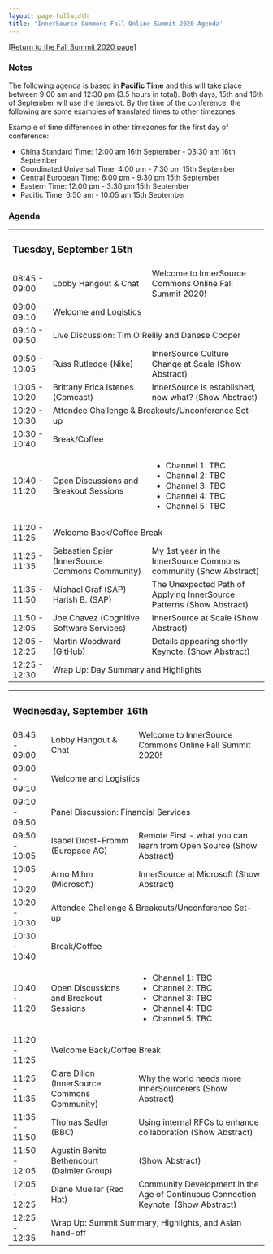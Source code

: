 ```yaml
---
layout: page-fullwidth
title: 'InnerSource Commons Fall Online Summit 2020 Agenda'
---
```

[[Return to the Fall Summit 2020 page](/events/isc-fall-2020/)]


### Notes

The following agenda is based in **Pacific Time** and this will take place between 9:00 am and 12:30 pm (3.5 hours in total). Both days, 15th and 16th of September will use the timeslot. By the time of the conference, the following are some examples of translated times to other timezones:

Example of time differences in other timezones for the first day of conference:
* China Standard Time: 12:00 am 16th September - 03:30 am 16th September
* Coordinated Universal Time: 4:00 pm - 7:30 pm 15th September
* Central European Time: 6:00 pm - 9:30 pm 15th September
* Eastern Time: 12:00 pm - 3:30 pm 15th September
* Pacific Time: 6:50 am - 10:05 am 15th September


### Agenda


<table class="schedule">

  <tr>
        <td colspan="3">
        <h3>Tuesday, September 15th</h3>
        </td>
  </tr>

  <tr>
        <td class="time">08:45 - 09:00</td>
	<td class="author">Lobby Hangout & Chat</td>
        <td class="title">Welcome to InnerSource Commons Online Fall Summit 2020!
        </td>
  </tr>


  <tr>
        <td class="time">09:00 - 09:10</td>
        <td colspan="2">Welcome and Logistics</td>
  </tr>


  <tr>
        <td class="time">09:10 - 09:50</td>
        <td colspan="2">Live Discussion: Tim O'Reilly and Danese Cooper</td>
  </tr>


  <tr>
        <td class="time"> 09:50 - 10:05</td>
        <td class="author"> Russ Rutledge (Nike) </span>
	</td>
        <td class="title"> InnerSource Culture Change at Scale
            <span onClick="toggleAbstract('rutledge')" class="abstract-toggle">(<a id="rutledge-link">Show Abstract</a>)</span>
        <div style="display:none" class="abstract" id="rutledge">
InnerSource is more than telling someone the mechanics of code and community management. It is a culture change that needs to be nurtured and supported. Like all culture change, it can be encouraged from the top-down but grows out of energy from the bottom up. How can we foster real InnerSource culture change at an enterprise-wide scale Come and see how we work at Nike to create an culture ripe for InnerSource and leverage data to scale that culture company-wide.
        </div>
        </td>
  </tr>



  <tr>
        <td class="time"> 10:05 - 10:20</td>
        <td class="author"> Brittany Erica Istenes (Comcast) </span>
        </td>
        <td class="title"> InnerSource is established, now what? 
            <span onClick="toggleAbstract('istenes')" class="abstract-toggle">(<a id="istenes-link">Show Abstract</a>)</span>
        <div style="display:none" class="abstract" id="istenes">
The goal of my talk is to walk through how at the last summit we talked about cultural shift and reasons why we wanted to do InnerSource as a company to now going through the steps we have taken to get there. 
        </div>
        </td>
  </tr>


  <tr>
        <td class="time">10:20 - 10:30</td>
        <td colspan="2">Attendee Challenge & Breakouts/Unconference Set-up</td>
  </tr>

  <tr>
        <td class="time">10:30 - 10:40</td>
        <td colspan="2">Break/Coffee</td>
  </tr>


  <tr>
        <td class="time">10:40 - 11:20</td>
        <td>Open Discussions and Breakout Sessions</td>
        <td><ul>
              <li>Channel 1: TBC</li>
              <li>Channel 2: TBC</li>
              <li>Channel 3: TBC</li>
              <li>Channel 4: TBC</li>
              <li>Channel 5: TBC</li>
            </ul>
        </td>
  </tr>

  <tr>
        <td class="time">11:20 - 11:25</td>
        <td colspan="2">Welcome Back/Coffee Break</td>
  </tr>


  <tr>
        <td class="time"> 11:25 - 11:35</td>
        <td class="author"> Sebastien Spier (InnerSource Commons Community) </span>
        </td>
        <td class="title"> My 1st year in the InnerSource Commons community
            <span onClick="toggleAbstract('spier')" class="abstract-toggle">(<a id="spier-link">Show Abstract</a>)</span>
        <div style="display:none" class="abstract" id="spier">
Let me make the argument for you: Convince yourself (and your manager) of the benefits of participating in the InnerSource Commons community.
(a) What is the InnerSource Commons?, 
(b) How I "joined" the ISC,
(c) Things I learned in the ISC Community,
(d) Objection Handling (common reasons for not joining or not contributing),
(e) How you can join the ISC
        </div>
        </td>
  </tr>


  <tr>
        <td class="time">11:35 - 11:50</td>
        <td class="author">
            Michael Graf (SAP) <br>
            Harish B. (SAP)
        </td>
        <td class="title"> The Unexpected Path of Applying InnerSource Patterns
            <span onClick="toggleAbstract('graf')" class="abstract-toggle">(<a id="graf-link">Show Abstract</a>)</span>
            <div style="display:none" class="abstract" id="graf">
We recently applied the Project Portal pattern at SAP to ease discovery of InnerSource projects for our internal community. In this session, we will share our experiences on applying InnerSourceCommons patterns and the unexpected synergies along the way. And we will show the new portal, of course!
<br>
When we started applying the pattern we spotted some new challenges:
(a) How can we efficiently crawl InnerSource projects from various sources and merge them into one source? Projects may be located in GitHub Enterprise, Git/Gerrit, or ABAP systems, 
(b) In which order shall we present the results? Is there a way to show the most active and promising projects to the community first? How can we automatically measure and track the activity of an InnerSource project?, 
(c)  Which metadata should be provided by project owners to list skills and needs for potential contributors? How can they be presented in the Project Portal?
<br>
We solved them the InnerSource way:
With creative collaboration across organizational borders and by sharing our experiences with the InnerSourceCommons community. We ended up with two new InnerSource projects and a backlog of new ideas. As a side-project we even drafted a new pattern to rank InnerSource projects - the InnerSource Activity Score
            </div>
        </td>
  </tr>


  <tr>
        <td class="time"> 11:50 - 12:05</td>
        <td class="author"> Joe Chavez (Cognitive Software Services) </td>
        <td class="title"> InnerSource at Scale
            <span onClick="toggleAbstract('chavez')" class="abstract-toggle">(<a id="chavez-link">Show Abstract</a>)</span>
        <div style="display:none" class="abstract" id="chavez">
What good is source code sitting a repo? No much, might as well be ideas on the back of a napkin. In this session I present the 18 month journey of design implementing and operating a development pipeline within classic government organization stuck on legacy technologies, business process spaghetti and data stuffed into silos. The solution is a mix of open source software, open software development and of course a DevOps pipeline to move code from repos to production at lightening speed. 
        </div>
        </td>
  </tr>

  <tr>
        <td class="time">12:05 - 12:25</td>
        <td class="author"> Martin Woodward (GitHub) 
        </td>
        <td class="title"> Details appearing shortly
            <span class="keynoteTag">Keynote:</span>
            <span onClick="toggleAbstract('keynote-woodward')" class="abstract-toggle">(<a id="keynote-woodward-link">Show Abstract</a>)</span>
        <div style="display:none" class="abstract" id="keynote-woodward">
Details appearing shortly 
        </div>
        </td>
  </tr>


  <tr>
        <td class="time">12:25 - 12:30</td>
        <td colspan="2">Wrap Up: Day Summary and Highlights</td>
  </tr>

</table>


<table class="schedule">

  <tr>
        <td colspan="3">
        <h3>Wednesday, September 16th</h3>
        </td>
  </tr>


  <tr>
        <td class="time">08:45 - 09:00</td>
        <td class="author">Lobby Hangout & Chat</td>
        <td class="title">Welcome to InnerSource Commons Online Fall Summit 2020!
        </td>
  </tr>


  <tr>
        <td class="time">09:00 - 09:10</td>
        <td colspan="2">Welcome and Logistics</td>
  </tr>


  <tr>
        <td class="time">09:10 - 09:50</td>
        <td colspan="2">Panel Discussion: Financial Services</td>
  </tr>


   <tr>
        <td class="time">09:50 - 10:05</td>
        <td class="author">
           Isabel Drost-Fromm<span class="affiliation"> (Europace AG)</span></td>
        <td class="title"> Remote First - what you can learn from Open Source</a>
            <span onClick="toggleAbstract('drost')" class="abstract-toggle">(<a id="drost-link">Show Abstract</a>)</span>
            <div style="display:none" class="abstract" id="drost">
In 2020 a lot of companies moved to a remote first setting in a hurry - and with varying success. In this talk we will look deeper into what types of communication happen in-office, how to transform those in a remote-first environment. We will see just how much can be transformed. A lot of the emerging patterns have been applied successfully within Open Source projects for decades. We will see how with a combination InnerSource patterns and Open Organization principles these practices can help organizations move to more transparency, faster innovation - all the while providing a lot of opportunities for junior developers to learn from their peers by watching over their shoulders.
            </div>
        </td>
  </tr>


  <tr>
        <td class="time"> 10:05 - 10:20</td>
        <td class="author"> Arno Mihm (Microsoft) </td>
        <td class="title"> InnerSource at Microsoft
            <span onClick="toggleAbstract('mihm')" class="abstract-toggle">(<a id="mihm-link">Show Abstract</a>)</span>
        <div style="display:none" class="abstract" id="mihm">
Details appearing shortly
        </div>
        </td>
  </tr>


  <tr>
        <td class="time">10:20 - 10:30</td>
        <td colspan="2">Attendee Challenge & Breakouts/Unconference Set-up</td>
  </tr>

  <tr>
        <td class="time">10:30 - 10:40</td>
        <td colspan="2">Break/Coffee</td>
  </tr>


  <tr>
        <td class="time">10:40 - 11:20</td>
        <td>Open Discussions and Breakout Sessions</td>
        <td><ul>
              <li>Channel 1: TBC</li>
              <li>Channel 2: TBC</li>
              <li>Channel 3: TBC</li>
              <li>Channel 4: TBC</li>
              <li>Channel 5: TBC</li>
            </ul>
        </td>
  </tr>

  <tr>
        <td class="time">11:20 - 11:25</td>
        <td colspan="2">Welcome Back/Coffee Break</td>
  </tr>


  <tr>
        <td class="time"> 11:25 - 11:35</td>
        <td class="author"> Clare Dillon (InnerSource Commons Community) </td>
        <td class="title"> Why the world needs more InnerSourcerers
            <span onClick="toggleAbstract('dillon')" class="abstract-toggle">(<a id="dillon-link">Show Abstract</a>)</span>
        <div style="display:none" class="abstract" id="dillon">
Many InnerSource practitioners have spoken about how InnerSource can be a great pathway to open source development. However, there are many different reasons why organizations begin their InnerSource journey.  The benefits can be wide-reaching and varied. This session looks at some of the most common reasons individuals and groups start InnerSourcing, and how to start building a case for more InnerSourcerers at your company. 
        </div>
        </td>
  </tr>


   <tr>
        <td class="time">11:35 - 11:50</td>
        <td class="author">
           Thomas Sadler (BBC)</td>
        <td class="title"> Using internal RFCs to enhance collaboration
            <span onClick="toggleAbstract('sadler')" class="abstract-toggle">(<a id="sadler-link">Show Abstract</a>)</span>
            <div style="display:none" class="abstract" id="sadler">

InnerSource leverages Open Source practices internally to enable collaboration, and Requests for Comments (RFCs) are no exception. This talk explores how BBC iPlayer & Sounds adopted RFCs to scale up collaborative decision making, and empower teams and individuals to make an impact outside their organisational silos.

            </div>
        </td>
  </tr>


   <tr>
        <td class="time">11:50 - 12:05</td>
        <td class="author">
           Agustin Benito Bethencourt (Daimler Group)</td>
        <td class="title"> 
            <span onClick="toggleAbstract('bethencourt')" class="abstract-toggle">(<a id="bethencourt-link">Show Abstract</a>)</span>
            <div style="display:none" class="abstract" id="bethencourt">

Many companies approach Inner Source from the collaboration point of view only. But that internal collaboration makes more sense if it also leads to higher levels of efficiency when developing and delivering software. So in addition to define metrics  that evaluate that collaboration, metrics focused on software delivery should be applied too.
 
The goal of the talk is to introduce the audience in such software delivery process performance metrics as well as how to implement them. Agustín will also relate them with some of the metrics designed to evaluate collaboration in an Inner Source context. 
            </div>
        </td>
  </tr>


   <tr>
        <td class="time">12:05 - 12:25</td>
        <td class="author">Diane Mueller <span class="affiliation">(Red Hat)</span></td>
        <td class="title"> Community Development in the Age of Continuous Connection
        <span class="keynoteTag">Keynote:</span>
            <span onClick="toggleAbstract('keynote-mueller')" class="abstract-toggle">(<a id="keynote-mueller-link">Show Abstract</a>)</span>
            <div style="display:none" class="abstract" id="keynote-mueller">

A seismic shift has occurred across open source ecosystems that has given rise to more "connected strategies" of community development efforts and improved models for cross-ecosystem engagement. To paraphrase Leonard Cohen, “There is a crack in everything. That's how the light gets in.”  The new virtual reality we live in has created opportunities for more open innovative community collaboration, introduced new ways of connecting end users, enterprises, and open source initiatives. The new world that we've awoken to is now one of continous connection.  In this keynote, Diane Mueller will discuss how to leverage these new connected strategies, emerging trends towards 'virtuous' cycle of collaboration between end users, vendors, enterprises and open source initiatives that has emerged as a result, and how to bring this new model and strategies,  values and ways of connecting and collaborating both internally (InnerSource), externally (Open Source) to your organizations' development efforts. 

            </div>
        </td>
    </tr>

  <tr>
        <td class="time">12:25 - 12:35</td>
        <td colspan="2">Wrap Up: Summit Summary, Highlights, and Asian hand-off</td>
  </tr>

</table>




